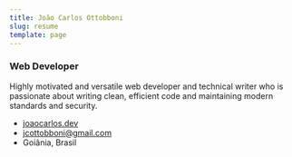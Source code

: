 ```yaml
---
title: João Carlos Ottobboni
slug: resume
template: page
---
```


### Web Developer

Highly motivated and versatile web developer and technical writer who is passionate about writing clean, efficient code and maintaining modern standards and security.

- [joaocarlos.dev](https://www.joaocarlos.dev)
- [jcottobboni@gmail.com](mailto:jcottobboni[AT]gmail[DOT]com)
- Goiânia, Brasil
